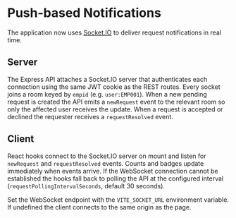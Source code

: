 # Push-based Notifications

The application now uses [Socket.IO](https://socket.io/) to deliver request
notifications in real time.

## Server

The Express API attaches a Socket.IO server that authenticates each connection
using the same JWT cookie as the REST routes. Every socket joins a room keyed by
`empid` (e.g. `user:EMP001`). When a new pending request is created the API
emits a `newRequest` event to the relevant room so only the affected user
receives the update. When a request is accepted or declined the requester
receives a `requestResolved` event.

## Client

React hooks connect to the Socket.IO server on mount and listen for
`newRequest` and `requestResolved` events. Counts and badges update
immediately when events arrive.
If the WebSocket connection cannot be established the hooks fall back to polling
the API at the configured interval (`requestPollingIntervalSeconds`, default
30&nbsp;seconds).

Set the WebSocket endpoint with the `VITE_SOCKET_URL` environment variable. If
undefined the client connects to the same origin as the page.
